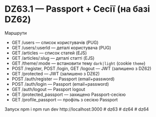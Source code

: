 # DZ63.1 — Passport + Сесії (на базі DZ62)

Маршрути
- GET /users — список користувачів (PUG)
- GET /users/:userId — деталі користувача (PUG)
- GET /articles — список статей (EJS)
- GET /articles/:slug — деталі статті (EJS)
- GET /theme/:mode — встановити тему `dark|light` (cookie `theme`)
- POST /register, POST /login, GET /logout — JWT (залишено з DZ62)
- GET /protected — JWT (залишено з DZ62)
- POST /auth/register — Passport (email+password)
- POST /auth/login — Passport (email+password)
- GET /auth/logout — Passport logout
- GET /protected_passport — захищено Passport-сесією
- GET /profile_passport — профіль з сесією Passport

Запуск
npm i
npm run dev
http://localhost:3000
#   d z 6 3  
 #   d z 6 4  
 #   d z 6 4  
 